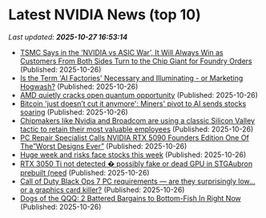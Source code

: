# Latest NVIDIA News (top 10)
_Last updated: **2025-10-27 16:53:14**_

- [TSMC Says in the ‘NVIDIA vs ASIC War’, It Will Always Win as Customers From Both Sides Turn to the Chip Giant for Foundry Orders](https://wccftech.com/tsmc-says-in-the-nvidia-vs-asic-war-it-will-always-win/) (Published: 2025-10-26)
- [Is the Term 'AI Factories' Necessary and Illuminating - or Marketing Hogwash?](https://slashdot.org/story/25/10/25/0612233/is-the-term-ai-factories-necessary-and-illuminating---or-marketing-hogwash) (Published: 2025-10-26)
- [AMD quietly cracks open quantum opportunity](https://www.thestreet.com/technology/amd-quietly-cracks-open-quantum-opportunity) (Published: 2025-10-26)
- [Bitcoin 'just doesn’t cut it anymore': Miners' pivot to AI sends stocks soaring](https://finance.yahoo.com/news/bitcoin-just-doesnt-cut-it-anymore-miners-pivot-to-ai-sends-stocks-soaring-150018229.html) (Published: 2025-10-26)
- [Chipmakers like Nvidia and Broadcom are using a classic Silicon Valley tactic to retain their most valuable employees](https://biztoc.com/x/9357749d9375763e) (Published: 2025-10-26)
- [PC Repair Specialist Calls NVIDIA RTX 5090 Founders Edition One Of The”Worst Designs Ever”](https://wccftech.com/northridgefix-calls-rtx-5090-fe-worst-design/) (Published: 2025-10-26)
- [Huge week and risks face stocks this week](https://www.thestreet.com/investing/huge-week-and-risks-face-stocks-this-week) (Published: 2025-10-26)
- [RTX 3050 Ti not detected � possibly fake or dead GPU in STGAubron prebuilt (need](https://www.bleepingcomputer.com/forums/t/811538/rtx-3050-ti-not-detected-possibly-fake-or-dead-gpu-in-stgaubron-prebuilt-need/) (Published: 2025-10-26)
- [Call of Duty Black Ops 7 PC requirements — are they surprisingly low... or a graphics card killer?](https://www.windowscentral.com/gaming/call-of-duty-black-ops-7-pc-requirements) (Published: 2025-10-26)
- [Dogs of the QQQ: 2 Battered Bargains to Bottom-Fish In Right Now](https://biztoc.com/x/faaa714e2dac431e) (Published: 2025-10-26)

